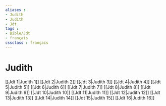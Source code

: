 ```yaml
---
aliases : 
- Judith
- Judith
- Jdt
tags : 
- Bible/Jdt
- français
cssclass : français
---
```


# Judith

[[Jdt 1|Judith 1]]
[[Jdt 2|Judith 2]]
[[Jdt 3|Judith 3]]
[[Jdt 4|Judith 4]]
[[Jdt 5|Judith 5]]
[[Jdt 6|Judith 6]]
[[Jdt 7|Judith 7]]
[[Jdt 8|Judith 8]]
[[Jdt 9|Judith 9]]
[[Jdt 10|Judith 10]]
[[Jdt 11|Judith 11]]
[[Jdt 12|Judith 12]]
[[Jdt 13|Judith 13]]
[[Jdt 14|Judith 14]]
[[Jdt 15|Judith 15]]
[[Jdt 16|Judith 16]]
